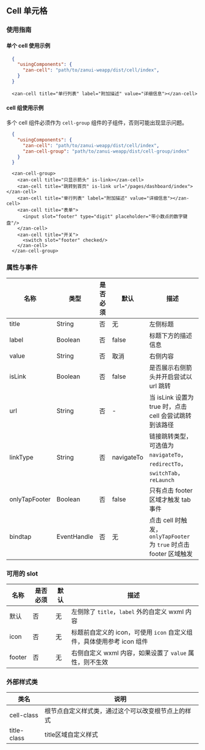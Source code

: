 ## Cell 单元格

### 使用指南

#### 单个 cell 使用示例
```json
  {
    "usingComponents": {
      "zan-cell": "path/to/zanui-weapp/dist/cell/index",
    }
  }
```

```wxml
  <zan-cell title="单行列表" label="附加描述" value="详细信息"></zan-cell>
```

#### cell 组使用示例
多个 cell 组件必须作为 `cell-group` 组件的子组件，否则可能出现显示问题。

```json
  {
    "usingComponents": {
      "zan-cell": "path/to/zanui-weapp/dist/cell/index",
      "zan-cell-group": "path/to/zanui-weapp/dist/cell-group/index"
    }
  }
```

```wxml
  <zan-cell-group>
    <zan-cell title="只显示箭头" is-link></zan-cell>
    <zan-cell title="跳转到首页" is-link url="/pages/dashboard/index"></zan-cell>
    <zan-cell title="单行列表" label="附加描述" value="详细信息"></zan-cell>
    <zan-cell title="表单">
      <input slot="footer" type="digit" placeholder="带小数点的数字键盘"/>
    </zan-cell>
    <zan-cell title="开关">
      <switch slot="footer" checked/>
    </zan-cell>
  </zan-cell-group>
```

### 属性与事件

| 名称          | 类型        | 是否必须 | 默认  | 描述                                                                                                     |
| ------------- | ----------- | -------- | ----- | -------------------------------------------------------------------------------------------------------- |
| title         | String      | 否       | 无    | 左侧标题                                                                                                 |
| label         | Boolean     | 否       | false | 标题下方的描述信息                                                                                       |
| value         | String      | 否       | 取消  | 右侧内容                                                                                                 |
| isLink        | Boolean      | 否       | false    | 是否展示右侧箭头并开启尝试以 url 跳转 |
| url        | String      | 否      | -    | 当 isLink 设置为 true 时，点击 cell 会尝试跳转到该路径 |
| linkType      | String      | 否       | navigateTo    | 链接跳转类型，可选值为 `navigateTo`，`redirectTo`，`switchTab`，`reLaunch`                               |
| onlyTapFooter | Boolean     | 否       | false | 只有点击 footer 区域才触发 tab 事件                                                                      |
| bindtap       | EventHandle | 否       | 无    | 点击 cell 时触发，`onlyTapFooter` 为 `true` 时点击 footer 区域触发                                       |

### 可用的 slot

| 名称          | 是否必须    | 默认 | 描述                                                                  |
| ------------- | ----------- | ---- | --------------------------------------------------------------------- |
| 默认            | 否          | 无   | 左侧除了 `title`，`label` 外的自定义 wxml 内容                              |
| icon          | 否          | 无   | 标题前自定义的 icon，可使用 `icon` 自定义组件，具体使用参考 icon 组件 |
| footer          | 否          | 无   | 右侧自定义 wxml 内容，如果设置了 `value` 属性，则不生效 |

### 外部样式类
| 类名       | 说明      |
|-----------|-----------|
| cell-class | 根节点自定义样式类，通过这个可以改变根节点上的样式 |
| title-class | title区域自定义样式 |
